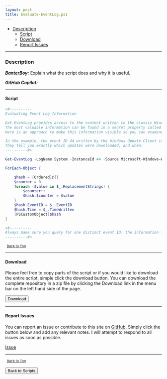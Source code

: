 ```yaml
---
layout: post
title: Evaluate-EventLog.ps1
---
```


- [Description](#description)
  - [Script](#script)
  - [Download](#download)
  - [Report Issues](#report-issues)

---

### Description

**_BanterBoy:_** Explain what the script does and why it is useful.

**_GitHub Copilot:_**

---

#### Script

```powershell
<#----------
Evaluating Event Log Information

Get-EventLog provides access to the content written to the classic Windows event logs.
The most valuable information can be found in a secret property called ReplacementStrings.
Here is an approach to make this information visible so you can examine it and build reports.

In the example, the event ID 44 written by the Windows Update Client is retrieved, and the code outputs the replacement strings.
They tell you exactly which updates were downloaded, and when:
----------#>

Get-EventLog -LogName System -InstanceId 44 -Source Microsoft-Windows-WindowsUpdateClient |

ForEach-Object {

    $hash = [Ordered]@{}
    $counter = 0
    foreach ($value in $_.ReplacementStrings) {
        $counter++
        $hash.$counter = $value
    }
    $hash.EventID = $_.EventID
    $hash.Time = $_.TimeWritten
    [PSCustomObject]$hash
}

<#----------
Always make sure you query for one distinct event ID: the information found in ReplacementStrings is unique per event ID, and you don't want to mix information from different event ID types.
----------#>
```

<span style="font-size:11px;"><a href="#"><i class="fas fa-caret-up" aria-hidden="true" style="color: white; margin-right:5px;"></i>Back to Top</a></span>

---

#### Download

Please feel free to copy parts of the script or if you would like to download the entire script, simple click the download button. You can download the complete repository in a zip file by clicking the Download link in the menu bar on the left hand side of the page.

<button class="btn" type="submit" onclick="window.open('/PowerShell/scripts/EventLogs/Evaluate-EventLog.ps1')">
    <i class="fa fa-cloud-download-alt">
    </i>
        Download
</button>

---

#### Report Issues

You can report an issue or contribute to this site on <a href="https://github.com/BanterBoy/scripts-blog/issues">GitHub</a>. Simply click the button below and add any relevant notes. I will attempt to respond to all issues as soon as possible.

<!-- Place this tag where you want the button to render. -->

<a class="github-button" href="https://github.com/BanterBoy/scripts-blog/issues/new?title=Evaluate-EventLog.ps1&body=There is a problem with this function. Please find details below." data-show-count="true" aria-label="Issue BanterBoy/scripts-blog on GitHub">Issue</a>

---

<span style="font-size:11px;"><a href="#"><i class="fas fa-caret-up" aria-hidden="true" style="color: white; margin-right:5px;"></i>Back to Top</a></span>

<a href="/menu/_pages/scripts.html">
    <button class="btn">
        <i class='fas fa-reply'>
        </i>
            Back to Scripts
    </button>
</a>

[1]: http://ecotrust-canada.github.io/markdown-toc
[2]: https://github.com/googlearchive/code-prettify
